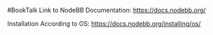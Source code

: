 #BookTalk
Link to NodeBB Documentation:
https://docs.nodebb.org/ 

Installation According to OS:
https://docs.nodebb.org/installing/os/
